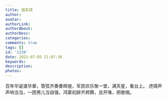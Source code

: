 ```yaml
---
title: 强军颂
author: 
avatar: 
authorLink: 
authorAbout: 
authorDesc: 
categories: 
comments: true
tags: []
id: '1220'
date: 2021-07-05 21:07:36
keywords:
description:
photos:
---
```


百年华诞谱华章，管弦齐奏奏辉煌，军民欢乐聚一堂，满天星，看台上。 虎啸声声响当当，一团男儿当自强，鸿蒙初辟齐昇腾，且开嗓，把歌唱。